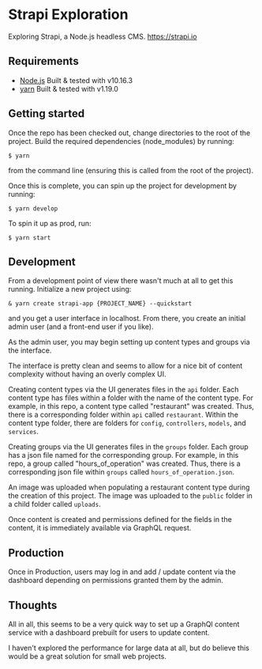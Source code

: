 # Strapi Exploration

Exploring Strapi, a Node.js headless CMS. https://strapi.io

## Requirements

- [Node.js](https://nodejs.org/) Built & tested with v10.16.3
- [yarn](https://yarnpkg.com/) Built & tested with v1.19.0

## Getting started

Once the repo has been checked out, change directories to the root of the project. Build the required dependencies (node_modules) by running:

    $ yarn

from the command line (ensuring this is called from the root of the project).

Once this is complete, you can spin up the project for development by running:

    $ yarn develop

To spin it up as prod, run:

    $ yarn start

## Development

From a development point of view there wasn't much at all to get this running. Initialize a new project using:

    & yarn create strapi-app {PROJECT_NAME} --quickstart

and you get a user interface in localhost. From there, you create an initial admin user (and a front-end user if you like).

As the admin user, you may begin setting up content types and groups via the interface.

The interface is pretty clean and seems to allow for a nice bit of content complexity without having an overly complex UI.

Creating content types via the UI generates files in the `api` folder. Each content type has files within a folder with the name of the content type. For example, in this repo, a content type called "restaurant" was created. Thus, there is a corresponding folder within `api` called `restaurant`. Within the content type folder, there are folders for `config`, `controllers`, `models`, and `services`.

Creating groups via the UI generates files in the `groups` folder. Each group has a json file named for the corresponding group. For example, in this repo, a group called "hours_of_operation" was created. Thus, there is a corresponding json file within `groups` called `hours_of_operation.json`.

An image was uploaded when populating a restaurant content type during the creation of this project. The image was uploaded to the `public` folder in a child folder called `uploads`.

Once content is created and permissions defined for the fields in the content, it is immediately available via GraphQL request.

## Production

Once in Production, users may log in and add / update content via the dashboard depending on permissions granted them by the admin.

## Thoughts

All in all, this seems to be a very quick way to set up a GraphQl content service with a dashboard prebuilt for users to update content.

I haven't explored the performance for large data at all, but do believe this would be a great solution for small web projects.
